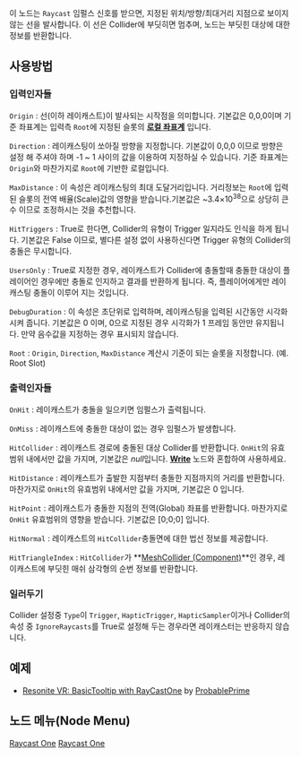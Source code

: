 <languages></languages>

이 노드는 `Raycast` 임펄스 신호를 받으면, 지정된 위치/방향/최대거리
지점으로 보이지않는 선을 발사합니다. 이 선은 Collider에 부딧히면 멈추며,
노드는 부딧힌 대상에 대한 정보를 반환합니다.

## 사용방법

### 입력인자들

`Origin` : 선(이하 레이캐스트)이 발사되는 시작점을 의미합니다. 기본값은
0,0,0이며 기준 좌표계는 입력측 `Root`에 지정된 슬롯의 **[로컬
좌표계](Coordinate_spaces#Global_vs._Local "wikilink")** 입니다.

`Direction` : 레이캐스팅이 쏘아질 방향을 지정합니다. 기본값이 0,0,0
이므로 방향은 설정 해 주셔야 하며 -1 \~ 1 사이의 값을 이용하여 지정하실
수 있습니다. 기준 좌표계는 `Origin`와 마찬가지로 `Root`에 기반한
로컬입니다.

`MaxDistance` : 이 속성은 레이캐스팅의 최대 도달거리입니다. 거리정보는
`Root`에 입력된 슬롯의 전역 배율(Scale)값의 영향을 받습니다.기본값은
\~3.4×10<sup>38</sup>으로 상당히 큰 수 이므로 조정하시는 것을
추천합니다.

`HitTriggers` : True로 한다면, Collider의 유형이 Trigger 일지라도 인식을
하게 됩니다. 기본값은 False 이므로, 별다른 설정 없이 사용하신다면
Trigger 유형의 Collider의 충돌은 무시합니다.

`UsersOnly` : True로 지정한 경우, 레이캐스트가 Collider에 충돌할때
충돌한 대상이 플레이어인 경우에만 충돌로 인지하고 결과를 반환하게
됩니다. 즉, 플레이어에게만 레이캐스팅 충돌이 이루어 지는 것입니다.

`DebugDuration` : 이 속성은 초단위로 입력하며, 레이캐스팅을 입력된
시간동안 시각화시켜 줍니다. 기본값은 0 이며, 0으로 지정된 경우 시각화가
1 프레임 동안만 유지됩니다. 만약 음수값을 지정하는 경우 표시되지
않습니다.

`Root` : `Origin`, `Direction`, `MaxDistance` 계산시 기준이 되는 슬롯을
지정합니다. (예. Root Slot)

### 출력인자들

`OnHit` : 레이캐스트가 충돌을 일으키면 임펄스가 출력됩니다.

`OnMiss` : 레이캐스트에 충돌한 대상이 없는 경우 임펄스가 발생합니다.

`HitCollider` : 레이캐스트 경로에 충돌된 대상 Collider를 반환합니다.
`OnHit`의 유효범위 내에서만 값을 가지며, 기본값은 *null*입니다.
**[Write](Write_(Protoflux_node)/ko "wikilink")** 노드와 혼합하여
사용하세요.

`HitDistance` : 레이캐스트가 출발한 지점부터 충돌한 지점까지의 거리를
반환합니다. 마찬가지로 `OnHit`의 유효범위 내에서만 값을 가지며, 기본값은
0 입니다.

`HitPoint` : 레이캐스트가 충돌한 지점의 전역(Global) 좌표를 반환합니다.
마찬가지로 `OnHit` 유효범위의 영향을 받습니다. 기본값은 \[0;0;0\]
입니다.

`HitNormal` : 레이캐스트의 `HitCollider`충돌면에 대한 법선 정보를
제공합니다.

`HitTriangleIndex` : `HitCollider`가 **[MeshCollider
(Component)](MeshCollider_(Component) "wikilink")**인 경우, 레이캐스트에
부딧힌 매쉬 삼각형의 순번 정보를 반환합니다.

### 일러두기

Collider 설정중 `Type`이 `Trigger`, `HapticTrigger`,
`HapticSampler`이거나 Collider의 속성 중 `IgnoreRaycasts`를 True로
설정해 두는 경우라면 레이캐스터는 반응하지 않습니다.

## 예제

-   [Resonite VR: BasicTooltip with
    RayCastOne](https://www.youtube.com/watch?v=FwNwneCtav0) by
    [ProbablePrime](User:ProbablePrime "wikilink")

## 노드 메뉴(Node Menu)

[Raycast One](Category:Protoflux{{#translation:}} "wikilink") [Raycast
One](Category:Protoflux:Physics{{#translation:}} "wikilink")